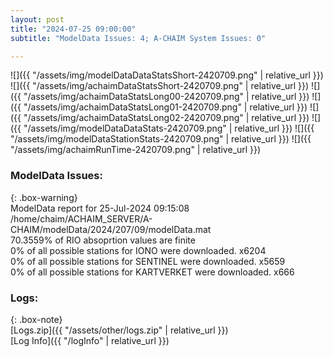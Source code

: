 ```yaml
---
layout: post
title: "2024-07-25 09:00:00"
subtitle: "ModelData Issues: 4; A-CHAIM System Issues: 0"

---
```


![]({{ "/assets/img/modelDataDataStatsShort-2420709.png" | relative_url }})
![]({{ "/assets/img/achaimDataStatsShort-2420709.png" | relative_url }})
![]({{ "/assets/img/achaimDataStatsLong00-2420709.png" | relative_url }})
![]({{ "/assets/img/achaimDataStatsLong01-2420709.png" | relative_url }})
![]({{ "/assets/img/achaimDataStatsLong02-2420709.png" | relative_url }})
![]({{ "/assets/img/modelDataDataStats-2420709.png" | relative_url }})
![]({{ "/assets/img/modelDataStationStats-2420709.png" | relative_url }})
![]({{ "/assets/img/achaimRunTime-2420709.png" | relative_url }})


### ModelData Issues:  
  
{: .box-warning}  
 ModelData report for 25-Jul-2024 09:15:08   
 /home/chaim/ACHAIM_SERVER/A-CHAIM/modelData/2024/207/09/modelData.mat   
 70.3559% of RIO absoprtion values are finite   
 0% of all possible stations for IONO were downloaded. x6204   
 0% of all possible stations for SENTINEL were downloaded. x5659   
 0% of all possible stations for KARTVERKET were downloaded. x666   
  


### Logs:  
  
{: .box-note}  
[Logs.zip]({{ "/assets/other/logs.zip" | relative_url }})  
[Log Info]({{ "/logInfo" | relative_url }})  
